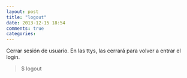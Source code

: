 ```yaml
---
layout: post
title: "logout"
date: 2013-12-15 18:54
comments: true
categories: 
---
```

Cerrar sesión de usuario. En las ttys, las cerrará para volver a entrar el login.

>$ logout 

